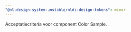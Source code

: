 ```yaml
---
"@nl-design-system-unstable/nlds-design-tokens": minor
---
```


Acceptatiecriteria voor component Color Sample.
